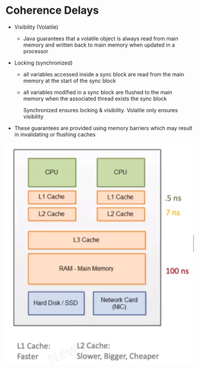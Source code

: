 # Coherence Delays

- Visibility (Volatile)
  - Java guarantees that a volatile object is always read from main memory and written back to main memory when updated in a processor

- Locking (synchronized)
  - all variables accessed inside a sync block are read from the main memory at the start of the sync block
  - all variables modified in a sync block are flushed to the main memory when the associated thread exists the sync block 

    Synchronized ensures locking & visibility.
    Volatile only ensures visibility

- These guarantees are provided using memory barriers which may result in invalidating or flushing caches


![Alt text](image-27.png)